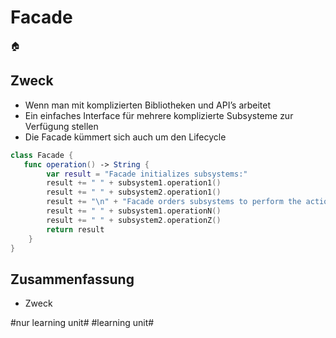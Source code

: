 
# Facade
🏠

## Zweck

- Wenn man mit komplizierten Bibliotheken und API’s arbeitet
- Ein einfaches Interface für mehrere komplizierte Subsysteme zur Verfügung stellen
- Die Facade kümmert sich auch um den Lifecycle

```swift
class Facade { 
   func operation() -> String {
        var result = "Facade initializes subsystems:"
        result += " " + subsystem1.operation1()
        result += " " + subsystem2.operation1()
        result += "\n" + "Facade orders subsystems to perform the action:\n"
        result += " " + subsystem1.operationN()
        result += " " + subsystem2.operationZ()
        return result
    }
}
```

## Zusammenfassung
- Zweck


#nur learning unit# #learning unit#